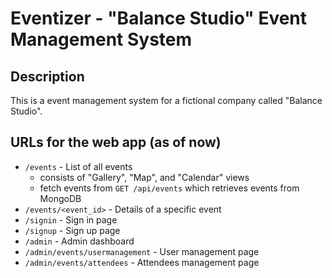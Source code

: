 # Eventizer - "Balance Studio" Event Management System

## Description

This is a event management system for a fictional company called "Balance Studio".

## URLs for the web app (as of now)

- `/events` - List of all events
  - consists of "Gallery", "Map", and "Calendar" views
  - fetch events from `GET /api/events` which retrieves events from MongoDB
- `/events/<event_id>` - Details of a specific event
- `/signin` - Sign in page
- `/signup` - Sign up page
- `/admin` - Admin dashboard
- `/admin/events/usermanagement` - User management page
- `/admin/events/attendees` - Attendees management page

